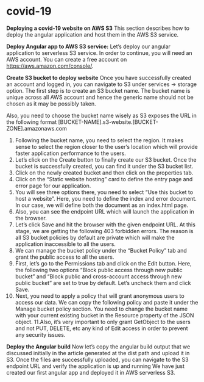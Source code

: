 # covid-19
**Deploying a covid-19 website on AWS S3**
This section describes how to deploy the angular application and host them in the AWS S3 service.

**Deploy Angular app to AWS S3 service:**
Let’s deploy our angular application to serverless S3 service. In order to continue, you will need an AWS account. You can create a free account on https://aws.amazon.com/console/. 

**Create S3 bucket to deploy website**
Once you have successfully created an account and logged in, you can navigate to S3 under services -> storage option. The first step is to create an S3 bucket name. The bucket name is unique across all AWS account and hence the generic name should not be chosen as it may be possibly taken.

Also, you need to choose the bucket name wisely as S3 exposes the URL in the following format
[BUCKET-NAME].s3-website.[BUCKET-ZONE].amazonaws.com

1. Following the bucket name, you need to select the region. It makes sense to select the region closer to the user’s location which will provide faster application performance to the users. 
2. Let’s click on the Create button to finally create our S3 bucket. Once the bucket is successfully created, you can find it under the S3 bucket list.
3. Click on the newly created bucket and then click on the properties tab. 
4. Click on the “Static website hosting” card to define the entry page and error page for our application.
5. You will see three options there, you need to select “Use this bucket to host a website”. Here, you need to define the index and error document. In our case, we will define both the document as an index.html page.
6. Also, you can see the endpoint URL which will launch the application in the browser.
7. Let’s click Save and hit the browser with the given endpoint URL. At this stage, we are getting the following 403 forbidden errors. The reason is all S3 bucket policies by default are private which will make the application inaccessible to all the users.
8. We can manage the bucket policy under the “Bucket Policy” tab and grant the public access to all the users.
9. First, let’s go to the Permissions tab and click on the Edit button. Here, the following two options “Block public access through new public bucket” and “Block public and cross-account access through new public bucket” are set to true by default. Let’s uncheck them and click Save.
10. Next, you need to apply a policy that will grant anonymous users to access our data. We can copy the following policy and paste it under the Manage bucket policy section. You need to change the bucket name with your current existing bucket in the Resource property of the JSON object.
11.Also, it’s very important to only grant GetObject to the users and not PUT, DELETE, etc any kind of Edit access in order to prevent any security issues.

**Deploy the Angular build**
Now let’s copy the angular build output that we discussed initially in the article generated at the dist path and upload it in S3.
Once the files are successfully uploaded, you can navigate to the S3 endpoint URL and verify the application is up and running
We have just created our first angular app and deployed it in AWS serverless S3.

